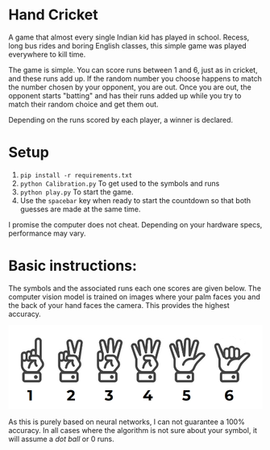 # Hand Cricket
A game that almost every single Indian kid has played in school. Recess, long bus rides and boring English classes, this simple game was played everywhere to kill time. 

The game is simple. You can score runs between 1 and 6, just as in cricket, and these runs add up. If the random number you choose happens to match the number chosen by your opponent, you are out. Once you are out, the opponent starts "batting" and has their runs added up while you try to match their random choice and get them out. 

Depending on the runs scored by each player, a winner is declared. 

# Setup
1. ```pip install -r requirements.txt```
2. ```python Calibration.py``` To get used to the symbols and runs
3. ```python play.py``` To start the game. 
4. Use the `spacebar` key when ready to start the countdown so that both guesses are made at the same time. 

I promise the computer does not cheat. Depending on your hardware specs, performance may vary. 

# Basic instructions: 
The symbols and the associated runs each one scores are given below. The computer vision model is trained on images where your palm faces you and the back of your hand faces the camera. This provides the highest accuracy. 

![alt text](Images/all.png "Scoring System")

As this is purely based on neural networks, I can not guarantee a 100% accuracy. In all cases where the algorithm is not sure about your symbol, it will assume a _dot ball_ or 0 runs.  
